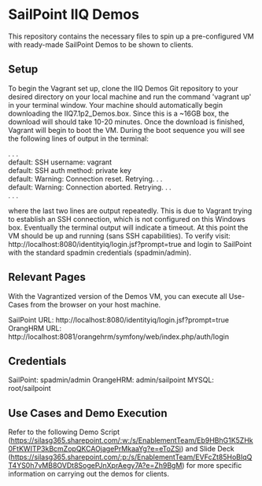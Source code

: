 # SailPoint IIQ Demos

This repository contains the necessary files to spin up a pre-configured VM with ready-made SailPoint Demos to be shown to clients.

## Setup
To begin the Vagrant set up, clone the IIQ Demos Git repository to your desired directory on your local machine and run the ​​command 'vagrant up' in your terminal window. Your machine should automatically begin downloading the IIQ7.1p2_Demos.box. 
Since this is a ~16GB box, the download will should take 10-20 minutes. Once the download is finished, Vagrant will begin to boot the VM.​ During the boot sequence you will see the following lines of output in the terminal:

  . . . <br>
  default: SSH username: vagrant <br>
  default: SSH auth method: private key <br>
  default: Warning: Connection reset. Retrying. . . <br>
  default: Warning: Connection aborted. Retrying. . . <br>
  . . .

where the last two lines are output repeatedly. This is due to Vagrant trying to establish an SSH connection, which is not configured on this Windows box. Eventually the terminal output will indicate a timeout. 
At this point the VM should be up and running (sans SSH capabilities). To verify visit: http://localhost:8080/identityiq/login.jsf?prompt=true​ and login to SailPoint with the standard spadmin credentials (spadmin/admin).

## Relevant Pages
With the Vagrantized version of the Demos VM, you can execute all Use-Cases from the browser on your host machine.

SailPoint URL: http://localhost:8080/identityiq/login.jsf?prompt=true
OrangHRM URL: http://localhost:8081/orangehrm/symfony/web/index.php/auth/login

## Credentials
SailPoint: spadmin/admin
OrangeHRM: admin/sailpoint
MYSQL: 	   root/sailpoint

## Use Cases and Demo Execution
Refer to the following Demo Script (https://silasg365.sharepoint.com/:w:/s/EnablementTeam/Eb9HBhG1K5ZHk0FtKWITP3kBcmZopQKCAOjagePrMkaaYg?e=eToZSi) and Slide Deck (https://silasg365.sharepoint.com/:p:/s/EnablementTeam/EVFcZt85HoBIqQT4YS0h7vMB8OVDt8SogePJnXprAegy7A?e=Zh9BgM) for more specific information on carrying out the demos for clients.


